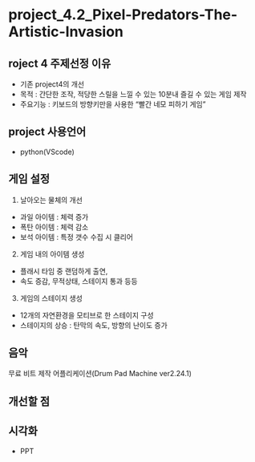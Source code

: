 # project_4.2_Pixel-Predators-The-Artistic-Invasion

## roject 4 주제선정 이유
- 기존 project4의 개선
- 목적 : 간단한 조작, 적당한 스릴을 느낄 수 있는 10분내 즐길 수 있는 게임 제작
- 주요기능 : 키보드의 방향키만을 사용한 “빨간 네모 피하기 게임”

## project 사용언어 
- python(VScode)

## 게임 설정
1. 날아오는 물체의 개선
- 과일 아이템 : 체력 증가
- 폭탄 아이템 : 체력 감소
- 보석 아이템 : 특정 갯수 수집 시 클리어

2. 게임 내의 아이템 생성
- 플래시 타임 중 랜덤하게 출연,
- 속도 증감, 무적상태, 스테이지 통과 등등

3. 게임의 스테이지 생성
- 12개의 자연환경을 모티브로 한 스테이지 구성
- 스테이지의 상승 : 탄막의 속도, 방향의 난이도 증가

## 음악
무료 비트 제작 어플리케이션(Drum Pad Machine ver2.24.1)

## 개선할 점

## 시각화
- PPT
